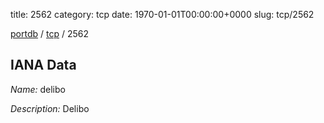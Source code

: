 title: 2562
category: tcp
date: 1970-01-01T00:00:00+0000
slug: tcp/2562

[portdb](/) / [tcp](/category/tcp.html) / 2562


## IANA Data

_Name:_ delibo

_Description:_ Delibo

